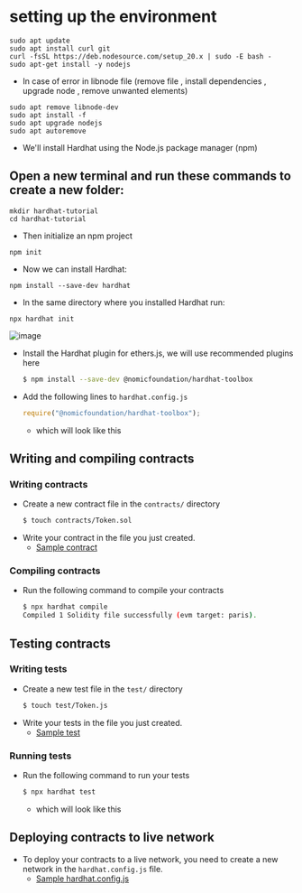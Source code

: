 # setting up the environment 

```
sudo apt update
sudo apt install curl git
curl -fsSL https://deb.nodesource.com/setup_20.x | sudo -E bash -
sudo apt-get install -y nodejs
```

* In case of error in libnode file (remove file , install dependencies , upgrade node , remove unwanted elements)

```
sudo apt remove libnode-dev
sudo apt install -f
sudo apt upgrade nodejs
sudo apt autoremove
```

* We'll install Hardhat using the Node.js package manager (npm)
  
## Open a new terminal and run these commands to create a new folder:

```
mkdir hardhat-tutorial
cd hardhat-tutorial
```

* Then initialize an npm project

```
npm init
```

* Now we can install Hardhat:

```
npm install --save-dev hardhat

```

* In the same directory where you installed Hardhat run:

```
npx hardhat init
```
![image](https://github.com/Riyatomar14/test-hardhat-contract/assets/143107173/812e987b-7d3b-407c-a80b-d21437624ca7)

- Install the Hardhat plugin for ethers.js, we will use recommended plugins here
    ```bash
    $ npm install --save-dev @nomicfoundation/hardhat-toolbox
    ```
- Add the following lines to `hardhat.config.js`
    ```javascript
    require("@nomicfoundation/hardhat-toolbox");
    ```
    - which will look like this

      

## Writing and compiling contracts


### Writing contracts

- Create a new contract file in the `contracts/` directory
    ```bash
    $ touch contracts/Token.sol
    ```
- Write your contract in the file you just created.
    - [Sample contract](contracts/Token.sol)

### Compiling contracts

- Run the following command to compile your contracts
    ```bash
    $ npx hardhat compile
    Compiled 1 Solidity file successfully (evm target: paris).
    ```
    
## Testing contracts

### Writing tests

- Create a new test file in the `test/` directory
    ```bash
    $ touch test/Token.js
    ```
- Write your tests in the file you just created.
    - [Sample test](test/Token.js)

### Running tests

- Run the following command to run your tests
    ```bash
    $ npx hardhat test
    ```
    - which will look like this

     
    
## Deploying contracts to live network

- To deploy your contracts to a live network, you need to create a new network in the `hardhat.config.js` file.
    - [Sample hardhat.config.js](hardhat.config.js)
